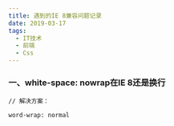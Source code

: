 ```yaml
---
title: 遇到的IE 8兼容问题记录
date: 2019-03-17
tags:
  - IT技术
  - 前端
  - Css
---
```


### 一、white-space: nowrap在IE 8还是换行
```
// 解决方案： 

word-wrap: normal
```